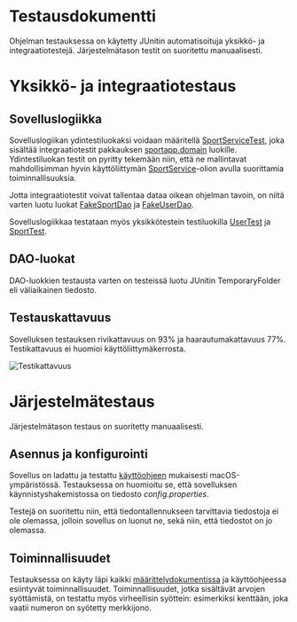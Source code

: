 # Testausdokumentti

Ohjelman testauksessa on käytetty JUnitin automatisoituja yksikkö- ja integraatiotestejä. 
Järjestelmätason testit on suoritettu manuaalisesti.

# Yksikkö- ja integraatiotestaus

## Sovelluslogiikka

Sovelluslogiikan ydintestiluokaksi voidaan määritellä [SportServiceTest](https://github.com/sronja/ot-harjoitustyo/blob/main/SportApp/src/test/java/domain/SportServiceTest.java), joka sisältää integraatiotestit pakkauksen [sportapp.domain](https://github.com/sronja/ot-harjoitustyo/tree/main/SportApp/src/main/java/sportapp/domain) luokille.
Ydintestiluokan testit on pyritty tekemään niin, että ne mallintavat mahdollisimman hyvin käyttöliittymän [SportService](https://github.com/sronja/ot-harjoitustyo/blob/main/SportApp/src/main/java/sportapp/domain/SportService.java)-olion avulla suorittamia toiminnallisuuksia.

Jotta integraatiotestit voivat tallentaa dataa oikean ohjelman tavoin, on niitä varten luotu luokat [FakeSportDao](https://github.com/sronja/ot-harjoitustyo/blob/main/SportApp/src/test/java/domain/FakeSportDao.java) ja [FakeUserDao](https://github.com/sronja/ot-harjoitustyo/blob/main/SportApp/src/test/java/domain/FakeUserDao.java).

Sovelluslogiikkaa testataan myös yksikkötestein testiluokilla [UserTest](https://github.com/sronja/ot-harjoitustyo/blob/main/SportApp/src/test/java/domain/UserTest.java) ja [SportTest](https://github.com/sronja/ot-harjoitustyo/blob/main/SportApp/src/test/java/domain/SportTest.java).

## DAO-luokat

DAO-luokkien testausta varten on testeissä luotu JUnitin TemporaryFolder eli väliaikainen tiedosto.

## Testauskattavuus

Sovelluksen testauksen rivikattavuus on 93% ja haarautumakattavuus 77%. Testikattavuus ei huomioi käyttöliittymäkerrosta.

![Testikattavuus](https://github.com/sronja/ot-harjoitustyo/blob/main/dokumentaatio/kuvat/testauskattavuus.png)

# Järjestelmätestaus

Järjestelmätason testaus on suoritetty manuaalisesti.

## Asennus ja konfigurointi

Sovellus on ladattu ja testattu [käyttöohjeen](https://github.com/sronja/ot-harjoitustyo/blob/main/dokumentaatio/kayttoohje.md) mukaisesti macOS-ympäristössä.
Testauksessa on huomioitu se, että sovelluksen käynnistyshakemistossa on tiedosto *config.properties*.

Testejä on suoritettu niin, että tiedontallennukseen tarvittavia tiedostoja ei ole olemassa, jolloin sovellus on luonut ne, sekä niin, että tiedostot on jo olemassa.

## Toiminnallisuudet

Testauksessa on käyty läpi kaikki [määrittelydokumentissa](https://github.com/sronja/ot-harjoitustyo/blob/main/dokumentaatio/maarittelydokumentti.md) ja käyttöohjeessa esiintyvät toiminnallisuudet.
Toiminnallisuudet, jotka sisältävät arvojen syöttämistä, on testattu myös virheellisin syöttein: esimerkiksi kenttään, joka vaatii numeron on syötetty merkkijono.


